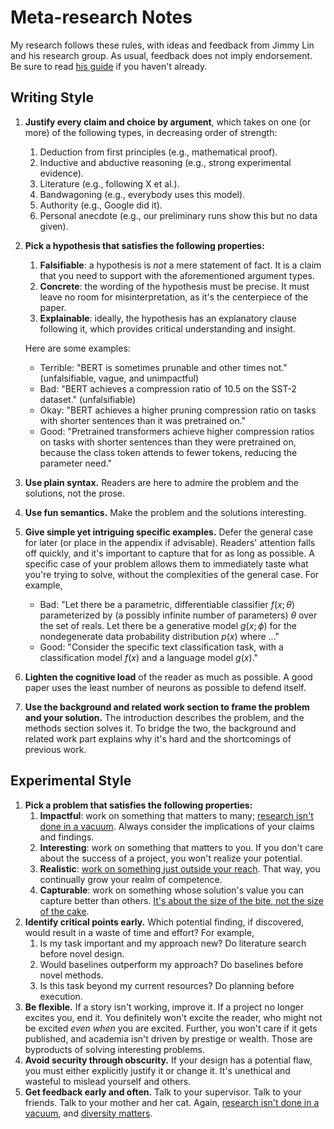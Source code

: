 # Meta-research Notes

My research follows these rules, with ideas and feedback from Jimmy Lin and his research group. As usual, feedback does not imply endorsement. Be sure to read [his guide](https://github.com/lintool/guide) if you haven't already.

## Writing Style

1. **Justify every claim and choice by argument**, which takes on one (or more) of the following types, in decreasing order of strength:
   1. Deduction from first principles (e.g., mathematical proof).
   2. Inductive and abductive reasoning (e.g., strong experimental evidence).
   3. Literature (e.g., following X et al.).
   4. Bandwagoning (e.g., everybody uses this model).
   5. Authority (e.g., Google did it).
   6. Personal anecdote (e.g., our preliminary runs show this but no data given).
   
2. **Pick a hypothesis that satisfies the following properties:**

   1. **Falsifiable**: a hypothesis is _not_ a mere statement of fact. It is a claim that you need to support with the aforementioned argument types.
   2. **Concrete**: the wording of the hypothesis must be precise. It must leave no room for misinterpretation, as it's the centerpiece of the paper.
   3. **Explainable**: ideally, the hypothesis has an explanatory clause following it, which provides critical understanding and insight.

   Here are some examples:

   - Terrible: "BERT is sometimes prunable and other times not." (unfalsifiable, vague, and unimpactful)
   - Bad: "BERT achieves a compression ratio of 10.5 on the SST-2 dataset." (unfalsifiable)
   - Okay: "BERT achieves a higher pruning compression ratio on tasks with shorter sentences than it was pretrained on."
   - Good: "Pretrained transformers achieve higher compression ratios on tasks with shorter sentences than they were pretrained on, because the class token attends to fewer tokens, reducing the parameter need."

3. **Use plain syntax.** Readers are here to admire the problem and the solutions, not the prose.

4. **Use fun semantics.** Make the problem and the solutions interesting.

5. **Give simple yet intriguing specific examples.** Defer the general case for later (or place in the appendix if advisable). Readers' attention falls off quickly, and it's important to capture that for as long as possible. A specific case of your problem allows them to immediately taste what you're trying to solve, without the complexities of the general case. For example,

   - Bad: "Let there be a parametric, differentiable classifier $f(x; \theta)$ parameterized by (a possibly infinite number of parameters) $\theta$ over the set of reals. Let there be a generative model $g(x; \phi)$ for the nondegenerate data probability distribution $p(x)$ where ..."
   - Good: "Consider the specific text classification task, with a classification model $f(x)$ and a language model $g(x)$."

6. **Lighten the cognitive load** of the reader as much as possible. A good paper uses the least number of neurons as possible to defend itself.

7. **Use the background and related work section to frame the problem and your solution.** The introduction describes the problem, and the methods section solves it. To bridge the two, the background and related work part explains why it's hard and the shortcomings of previous work.

## Experimental Style

1. **Pick a problem that satisfies the following properties:** 
   1. **Impactful**: work on something that matters to many; [research isn't done in a vacuum](https://www.goodreads.com/en/book/show/15731248-the-ph-d-grind). Always consider the implications of your claims and findings.
   2. **Interesting**: work on something that matters to you. If you don't care about the success of a project, you won't realize your potential.
   3. **Realistic**: [work on something just outside your reach](https://terrytao.wordpress.com/career-advice/continually-aim-just-beyond-your-current-range/). That way, you continually grow your realm of competence.
   4. **Capturable**: work on something whose solution's value you can capture better than others. [It's about the size of the bite, not the size of the cake](https://www.amazon.com/Zero-One-Notes-Startups-Future/dp/0804139296).
2. **Identify critical points early.** Which potential finding, if discovered, would result in a waste of time and effort? For example,
   1. Is my task important and my approach new? Do literature search before novel design.
   2. Would baselines outperform my approach? Do baselines before novel methods.
   3. Is this task beyond my current resources? Do planning before execution.
3. **Be flexible.** If a story isn't working, improve it. If a project no longer excites you, end it. You definitely won't excite the reader, who might not be excited _even when_ you are excited. Further, you won't care if it gets published, and academia isn't driven by prestige or wealth. Those are byproducts of solving interesting problems.
4. **Avoid security through obscurity.** If your design has a potential flaw, you must either explicitly justify it or change it. It's unethical and wasteful to mislead yourself and others.
5. **Get feedback early and often.** Talk to your supervisor. Talk to your friends. Talk to your mother and her cat. Again, [research isn't done in a vacuum](https://www.goodreads.com/en/book/show/15731248-the-ph-d-grind), and [diversity matters](https://hbr.org/2017/03/teams-solve-problems-faster-when-theyre-more-cognitively-diverse).